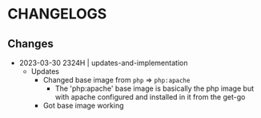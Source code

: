 # CHANGELOGS

## Changes
- 2023-03-30 2324H | updates-and-implementation
    - Updates
        - Changed base image from `php` => `php:apache`
            + The 'php:apache' base image is basically the php image but with apache configured and installed in it from the get-go
        - Got base image working



